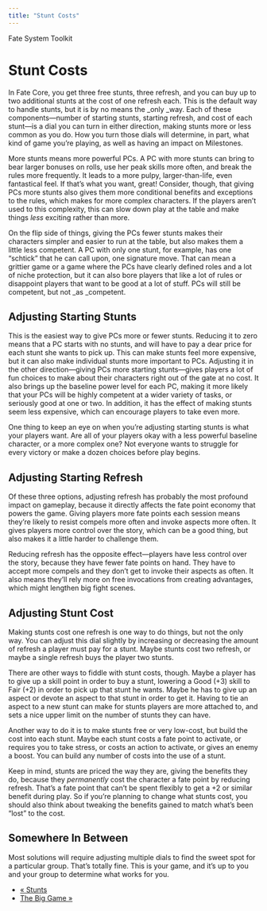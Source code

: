 ```yaml
---
title: "Stunt Costs"
---
```

    
Fate System Toolkit

#  Stunt Costs

In Fate Core, you get three free stunts, three refresh, and you can buy up to
two additional stunts at the cost of one refresh each. This is the default way
to handle stunts, but it is by no means the _only _way. Each of these
components—number of starting stunts, starting refresh, and cost of each
stunt—is a dial you can turn in either direction, making stunts more or less
common as you do. How you turn those dials will determine, in part, what kind
of game you’re playing, as well as having an impact on Milestones.

More stunts means more powerful PCs. A PC with more stunts can bring to bear
larger bonuses on rolls, use her peak skills more often, and break the rules
more frequently. It leads to a more pulpy, larger-than-life, even fantastical
feel. If that’s what you want, great! Consider, though, that giving PCs more
stunts also gives them more conditional benefits and exceptions to the rules,
which makes for more complex characters. If the players aren’t used to this
complexity, this can slow down play at the table and make things _less_
exciting rather than more.

On the flip side of things, giving the PCs fewer stunts makes their characters
simpler and easier to run at the table, but also makes them a little less
competent. A PC with only one stunt, for example, has one “schtick” that he
can call upon, one signature move. That can mean a grittier game or a game
where the PCs have clearly defined roles and a lot of niche protection, but it
can also bore players that like a lot of rules or disappoint players that want
to be good at a lot of stuff. PCs will still be competent, but not _as
_competent.

## Adjusting Starting Stunts

This is the easiest way to give PCs more or fewer stunts. Reducing it to zero
means that a PC starts with no stunts, and will have to pay a dear price for
each stunt she wants to pick up. This can make stunts feel more expensive, but
it can also make individual stunts more important to PCs. Adjusting it in the
other direction—giving PCs more starting stunts—gives players a lot of fun
choices to make about their characters right out of the gate at no cost. It
also brings up the baseline power level for each PC, making it more likely
that your PCs will be highly competent at a wider variety of tasks, or
seriously good at one or two. In addition, it has the effect of making stunts
seem less expensive, which can encourage players to take even more.

One thing to keep an eye on when you’re adjusting starting stunts is what your
players want. Are all of your players okay with a less powerful baseline
character, or a more complex one? Not everyone wants to struggle for every
victory or make a dozen choices before play begins.

## Adjusting Starting Refresh

Of these three options, adjusting refresh has probably the most profound
impact on gameplay, because it directly affects the fate point economy that
powers the game. Giving players more fate points each session means they’re
likely to resist compels more often and invoke aspects more often. It gives
players more control over the story, which can be a good thing, but also makes
it a little harder to challenge them.

Reducing refresh has the opposite effect—players have less control over the
story, because they have fewer fate points on hand. They have to accept more
compels and they don’t get to invoke their aspects as often. It also means
they’ll rely more on free invocations from creating advantages, which might
lengthen big fight scenes.

## Adjusting Stunt Cost

Making stunts cost one refresh is one way to do things, but not the only way.
You can adjust this dial slightly by increasing or decreasing the amount of
refresh a player must pay for a stunt. Maybe stunts cost two refresh, or maybe
a single refresh buys the player two stunts.

There are other ways to fiddle with stunt costs, though. Maybe a player has to
give up a skill point in order to buy a stunt, lowering a Good (+3) skill to
Fair (+2) in order to pick up that stunt he wants. Maybe he has to give up an
aspect or devote an aspect to that stunt in order to get it. Having to tie an
aspect to a new stunt can make for stunts players are more attached to, and
sets a nice upper limit on the number of stunts they can have.

Another way to do it is to make stunts free or very low-cost, but build the
cost into each stunt. Maybe each stunt costs a fate point to activate, or
requires you to take stress, or costs an action to activate, or gives an enemy
a boost. You can build any number of costs into the use of a stunt.

Keep in mind, stunts are priced the way they are, giving the benefits they do,
because they _permanently_ cost the character a fate point by reducing
refresh. That’s a fate point that can’t be spent flexibly to get a +2 or
similar benefit during play. So if you’re planning to change what stunts cost,
you should also think about tweaking the benefits gained to match what’s been
“lost” to the cost.

## Somewhere In Between

Most solutions will require adjusting multiple dials to find the sweet spot
for a particular group. That’s totally fine. This is your game, and it’s up to
you and your group to determine what works for you.

  * [« Stunts](/fate-system-toolkit/stunts)
  * [The Big Game »](/fate-system-toolkit/big-game)

